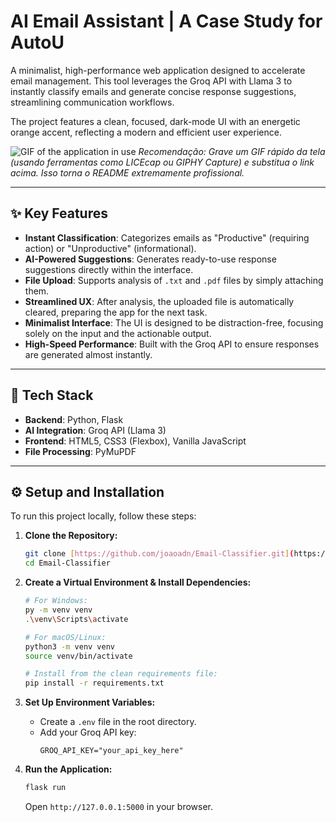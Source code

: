 # AI Email Assistant | A Case Study for AutoU

A minimalist, high-performance web application designed to accelerate email management. This tool leverages the Groq API with Llama 3 to instantly classify emails and generate concise response suggestions, streamlining communication workflows.

The project features a clean, focused, dark-mode UI with an energetic orange accent, reflecting a modern and efficient user experience.

![GIF of the application in use](https://media.giphy.com/media/v1.Y2lkPTc5MGI3NjExdGNpd3Ftdmx6a25jZzB2eG5iNzhkNmJzbm5xZnh2eHRzMnhmbWM3eSZlcD12MV9pbnRlcm5hbF9naWZfYnlfaWQmY3Q9Zw/your-gif-id/giphy.gif)
*Recomendação: Grave um GIF rápido da tela (usando ferramentas como LICEcap ou GIPHY Capture) e substitua o link acima. Isso torna o README extremamente profissional.*

---

## ✨ Key Features

- **Instant Classification**: Categorizes emails as "Productive" (requiring action) or "Unproductive" (informational).
- **AI-Powered Suggestions**: Generates ready-to-use response suggestions directly within the interface.
- **File Upload**: Supports analysis of `.txt` and `.pdf` files by simply attaching them.
- **Streamlined UX**: After analysis, the uploaded file is automatically cleared, preparing the app for the next task.
- **Minimalist Interface**: The UI is designed to be distraction-free, focusing solely on the input and the actionable output.
- **High-Speed Performance**: Built with the Groq API to ensure responses are generated almost instantly.

---

## 🚀 Tech Stack

- **Backend**: Python, Flask
- **AI Integration**: Groq API (Llama 3)
- **Frontend**: HTML5, CSS3 (Flexbox), Vanilla JavaScript
- **File Processing**: PyMuPDF

---

## ⚙️ Setup and Installation

To run this project locally, follow these steps:

1.  **Clone the Repository:**
    ```bash
    git clone [https://github.com/joaoadn/Email-Classifier.git](https://github.com/joaoadn/Email-Classifier.git)
    cd Email-Classifier
    ```

2.  **Create a Virtual Environment & Install Dependencies:**
    ```bash
    # For Windows:
    py -m venv venv
    .\venv\Scripts\activate

    # For macOS/Linux:
    python3 -m venv venv
    source venv/bin/activate
    
    # Install from the clean requirements file:
    pip install -r requirements.txt
    ```

3.  **Set Up Environment Variables:**
    - Create a `.env` file in the root directory.
    - Add your Groq API key:
      ```
      GROQ_API_KEY="your_api_key_here"
      ```

4.  **Run the Application:**
    ```bash
    flask run
    ```
    Open `http://127.0.0.1:5000` in your browser.
